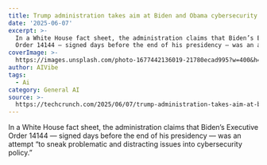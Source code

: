 ```yaml
---
title: Trump administration takes aim at Biden and Obama cybersecurity rules
date: '2025-06-07'
excerpt: >-
  In a White House fact sheet, the administration claims that Biden’s Executive
  Order 14144 — signed days before the end of his presidency — was an atte...
coverImage: >-
  https://images.unsplash.com/photo-1677442136019-21780ecad995?w=400&h=200&fit=crop&auto=format
author: AIVibe
tags:
  - Ai
category: General AI
source: >-
  https://techcrunch.com/2025/06/07/trump-administration-takes-aim-at-biden-and-obama-cybersecurity-rules/
---
```

In a White House fact sheet, the administration claims that Biden’s Executive Order 14144 — signed days before the end of his presidency — was an attempt “to sneak problematic and distracting issues into cybersecurity policy.”
